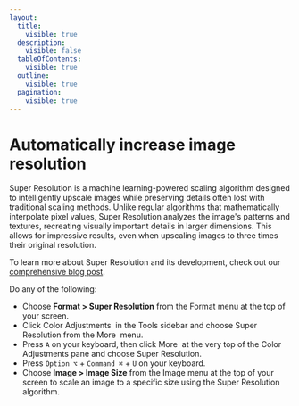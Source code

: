 ```yaml
---
layout:
  title:
    visible: true
  description:
    visible: false
  tableOfContents:
    visible: true
  outline:
    visible: true
  pagination:
    visible: true
---
```


# Automatically increase image resolution

Super Resolution is a machine learning-powered scaling algorithm designed to intelligently upscale images while preserving details often lost with traditional scaling methods. Unlike regular algorithms that mathematically interpolate pixel values, Super Resolution analyzes the image's patterns and textures, recreating visually important details in larger dimensions. This allows for impressive results, even when upscaling images to three times their original resolution.

To learn more about Super Resolution and its development, check out our [comprehensive blog post](https://www.pixelmator.com/blog/2019/12/17/all-about-the-new-ml-super-resolution-feature-in-pixelmator-pro/).

Do any of the following:

* Choose **Format > Super Resolution** from the Format menu at the top of your screen.
* Click Color Adjustments <img src="https://help.pixelmator.com/pixelmator-pro/3.5/assets/English/1581000192000.png" alt="" data-size="line"> in the Tools sidebar and choose Super Resolution from the More <img src="https://help.pixelmator.com/pixelmator-pro/3.5/assets/English/1605111967000.png" alt="" data-size="line"> menu.
* Press `A` on your keyboard, then click More <img src="https://help.pixelmator.com/pixelmator-pro/3.5/assets/English/1605111967000.png" alt="" data-size="line"> at the very top of the Color Adjustments pane and choose Super Resolution.
* Press `Option ⌥` + `Command ⌘` + `U` on your keyboard.
* Choose **Image > Image Size** from the Image menu at the top of your screen to scale an image to a specific size using the Super Resolution algorithm.
